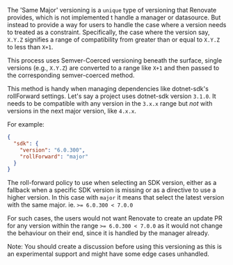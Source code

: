 The 'Same Major' versioning is a `unique` type of versioning that Renovate provides, which is not implemented t handle a manager or datasource.
But instead to provide a way for users to handle the case where a version needs to treated as a constraint.
Specifically, the case where the version say, `X.Y.Z` signifies a range of compatibility from greater than or equal to `X.Y.Z` to less than `X+1`.

This process uses Semver-Coerced versioning beneath the surface, single versions (e.g., `X.Y.Z`) are converted to a range like `X+1` and then passed to the corresponding semver-coerced method.

This method is handy when managing dependencies like dotnet-sdk's rollForward settings.
Let's say a project uses dotnet-sdk version `3.1.0`.
It needs to be compatible with any version in the `3.x.x` range but _not_ with versions in the next major version, like `4.x.x`.

For example:

```json
{
  "sdk": {
    "version": "6.0.300",
    "rollForward": "major"
  }
}
```

The roll-forward policy to use when selecting an SDK version, either as a fallback when a specific SDK version is missing or as a directive to use a higher version. In this case with `major` it means that select the latest version with the same major.
ie. `>= 6.0.300 < 7.0.0`

For such cases, the users would not want Renovate to create an update PR for any version within the range `>= 6.0.300 < 7.0.0` as it would not change the behaviour on their end, since it is handled by the manager already.

Note:
You should create a discussion before using this versioning as this is an experimental support and might have some edge cases unhandled.

